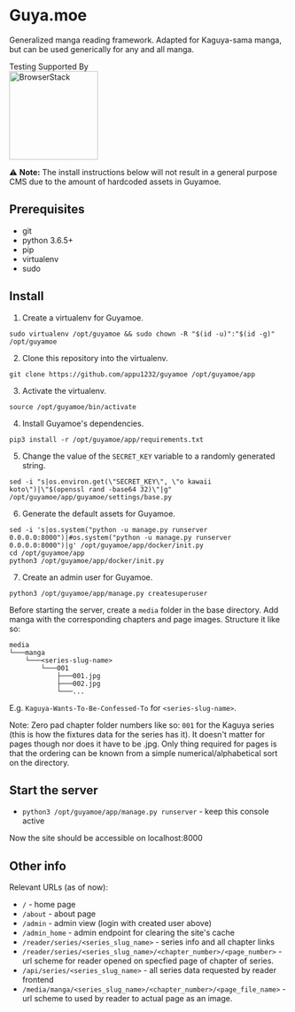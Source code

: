 # Guya.moe
Generalized manga reading framework. Adapted for Kaguya-sama manga, but can be used generically for any and all manga.

Testing Supported By<br/>
<img width="160" src="http://foundation.zurb.com/sites/docs/assets/img/logos/browser-stack.svg" alt="BrowserStack"/>

⚠ **Note:** The install instructions below will not result in a general purpose CMS due to the amount of hardcoded assets in Guyamoe.

## Prerequisites 

- git
- python 3.6.5+
- pip
- virtualenv
- sudo

## Install

1. Create a virtualenv for Guyamoe.
```
sudo virtualenv /opt/guyamoe && sudo chown -R "$(id -u)":"$(id -g)" /opt/guyamoe
```

2. Clone this repository into the virtualenv.
```
git clone https://github.com/appu1232/guyamoe /opt/guyamoe/app
```

3. Activate the virtualenv.
```
source /opt/guyamoe/bin/activate
```

4. Install Guyamoe's dependencies.
```
pip3 install -r /opt/guyamoe/app/requirements.txt
```

5. Change the value of the `SECRET_KEY` variable to a randomly generated string.
```
sed -i "s|os.environ.get(\"SECRET_KEY\", \"o kawaii koto\")|\"$(openssl rand -base64 32)\"|g" /opt/guyamoe/app/guyamoe/settings/base.py
```

6. Generate the default assets for Guyamoe.
```
sed -i 's|os.system("python -u manage.py runserver 0.0.0.0:8000")|#os.system("python -u manage.py runserver 0.0.0.0:8000")|g' /opt/guyamoe/app/docker/init.py
cd /opt/guyamoe/app
python3 /opt/guyamoe/app/docker/init.py
```

7. Create an admin user for Guyamoe.
```
python3 /opt/guyamoe/app/manage.py createsuperuser
```

Before starting the server, create a `media` folder in the base directory. Add manga with the corresponding chapters and page images. Structure it like so:
```
media
└───manga
    └───<series-slug-name>
        └───001
            ├───001.jpg
            ├───002.jpg
            └───...
```
E.g. `Kaguya-Wants-To-Be-Confessed-To` for `<series-slug-name>`. 

Note: Zero pad chapter folder numbers like so: `001` for the Kaguya series (this is how the fixtures data for the series has it). It doesn't matter for pages though nor does it have to be .jpg. Only thing required for pages is that the ordering can be known from a simple numerical/alphabetical sort on the directory.

## Start the server

-  `python3 /opt/guyamoe/app/manage.py runserver` - keep this console active

Now the site should be accessible on localhost:8000

## Other info

Relevant URLs (as of now): 

- `/` - home page
- `/about` - about page
- `/admin` - admin view (login with created user above)
- `/admin_home` - admin endpoint for clearing the site's cache
- `/reader/series/<series_slug_name>` - series info and all chapter links
- `/reader/series/<series_slug_name>/<chapter_number>/<page_number>` - url scheme for reader opened on specfied page of chapter of series.
- `/api/series/<series_slug_name>` - all series data requested by reader frontend
- `/media/manga/<series_slug_name>/<chapter_number>/<page_file_name>` - url scheme to used by reader to actual page as an image.

